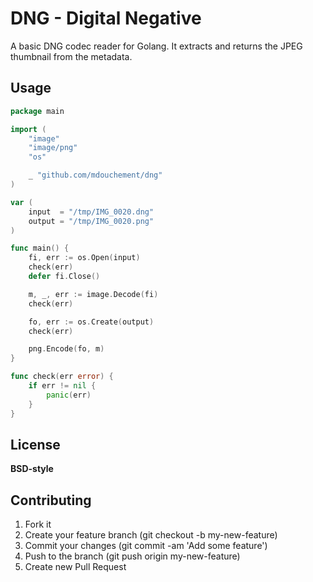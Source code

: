 # DNG - Digital Negative

A basic DNG codec reader for Golang.
It extracts and returns the JPEG thumbnail from the metadata.

## Usage

```go
package main

import (
	"image"
	"image/png"
	"os"

	_ "github.com/mdouchement/dng"
)

var (
	input  = "/tmp/IMG_0020.dng"
	output = "/tmp/IMG_0020.png"
)

func main() {
	fi, err := os.Open(input)
	check(err)
	defer fi.Close()

	m, _, err := image.Decode(fi)
	check(err)

	fo, err := os.Create(output)
	check(err)

	png.Encode(fo, m)
}

func check(err error) {
	if err != nil {
		panic(err)
	}
}
```

## License

**BSD-style**

## Contributing

1. Fork it
2. Create your feature branch (git checkout -b my-new-feature)
3. Commit your changes (git commit -am 'Add some feature')
5. Push to the branch (git push origin my-new-feature)
6. Create new Pull Request
